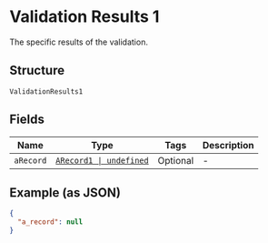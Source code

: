 
# Validation Results 1

The specific results of the validation.

## Structure

`ValidationResults1`

## Fields

| Name | Type | Tags | Description |
|  --- | --- | --- | --- |
| `aRecord` | [`ARecord1 \| undefined`](../../doc/models/a-record-1.md) | Optional | - |

## Example (as JSON)

```json
{
  "a_record": null
}
```

